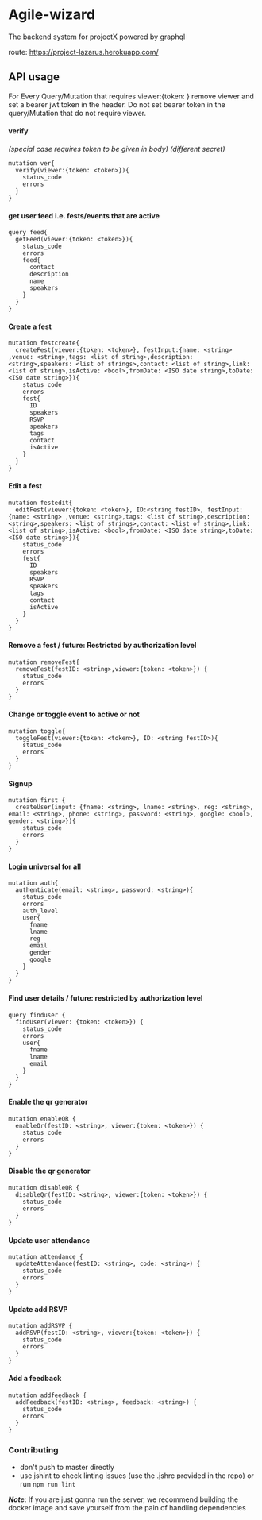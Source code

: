 # Agile-wizard
The backend system for projectX powered by graphql

route: https://project-lazarus.herokuapp.com/

## API usage

For Every Query/Mutation that requires viewer:{token: <token>} remove viewer and set a bearer jwt token in the header.
Do not set bearer token in the query/Mutation that do not require viewer.

#### verify

*(special case requires token to be given in body)*
*(different secret)*
```
mutation ver{
  verify(viewer:{token: <token>}){
    status_code
    errors
  }
}
```

#### get user feed i.e. fests/events that are active
```
query feed{
  getFeed(viewer:{token: <token>}){
    status_code
    errors
    feed{
      contact
      description
      name
      speakers
    }
  }
}
```

#### Create a fest
```
mutation festcreate{
  createFest(viewer:{token: <token>}, festInput:{name: <string> ,venue: <string>,tags: <list of string>,description: <string>,speakers: <list of strings>,contact: <list of string>,link: <list of string>,isActive: <bool>,fromDate: <ISO date string>,toDate: <ISO date string>}){
    status_code
    errors
    fest{
      ID
      speakers
      RSVP
      speakers
      tags
      contact
      isActive
    }
  }
}
```

#### Edit a fest
```
mutation festedit{
  editFest(viewer:{token: <token>}, ID:<string festID>, festInput:{name: <string> ,venue: <string>,tags: <list of string>,description: <string>,speakers: <list of strings>,contact: <list of string>,link: <list of string>,isActive: <bool>,fromDate: <ISO date string>,toDate: <ISO date string>}){
    status_code
    errors
    fest{
      ID
      speakers
      RSVP
      speakers
      tags
      contact
      isActive
    }
  }
}
```

#### Remove a fest / future: Restricted by authorization level
```
mutation removeFest{
  removeFest(festID: <string>,viewer:{token: <token>}) {
    status_code
    errors
  }
}
```

#### Change or toggle event to active or not
```
mutation toggle{
  toggleFest(viewer:{token: <token>}, ID: <string festID>){
    status_code
    errors
  }
}
```

#### Signup
```
mutation first {
  createUser(input: {fname: <string>, lname: <string>, reg: <string>, email: <string>, phone: <string>, password: <string>, google: <bool>, gender: <string>}){
    status_code
    errors
  }
}
```

#### Login universal for all
```
mutation auth{
  authenticate(email: <string>, password: <string>){
    status_code
    errors
    auth_level
    user{
      fname
      lname
      reg
      email
      gender
      google
    }
  }
}
```

#### Find user details / future: restricted by authorization level
```
query finduser {
  findUser(viewer: {token: <token>}) {
    status_code
    errors
    user{
      fname
      lname
      email
    }
  }
}
```

#### Enable the qr generator 
```$xslt
mutation enableQR {
  enableQr(festID: <string>, viewer:{token: <token>}) {
    status_code
    errors
  }
}
```

#### Disable the qr generator 
```$xslt
mutation disableQR {
  disableQr(festID: <string>, viewer:{token: <token>}) {
    status_code
    errors
  }
}
```

#### Update user attendance 
```$xslt
mutation attendance {
  updateAttendance(festID: <string>, code: <string>) {
    status_code
    errors
  }
}
```

#### Update add RSVP 
```$xslt
mutation addRSVP {
  addRSVP(festID: <string>, viewer:{token: <token>}) {
    status_code
    errors
  }
}
```

#### Add a feedback
 ```$xslt
 mutation addfeedback {
   addFeedback(festID: <string>, feedback: <string>) {
     status_code
     errors
   }
 }
 ```

### Contributing
* don't push to master directly
* use jshint to check linting issues (use the .jshrc provided in the repo) or run `npm run lint`


__*Note*__: If you are just gonna run the server, we recommend building the docker image and save yourself from the pain of handling
dependencies
